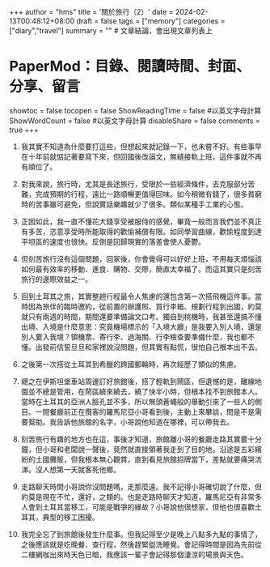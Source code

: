 +++
author = "hms"
title = '關於旅行（2）'
date = 2024-02-13T00:48:12+08:00
draft = false
tags = ["memory"]
categories = ["diary","travel"]
summary = ""  # 文章結論，會出現文章列表上
# PaperMod：目錄、閱讀時間、封面、分享、留言
showtoc = false
tocopen = false
ShowReadingTime = false #以英文字母計算
ShowWordCount = false #以英文字母計算
disableShare = false
comments = true
+++

1. 我其實不知道為什麼要打這些，但想起來就記錄一下，也未嘗不好。有些事早在十年前就惦記著要寫下來，但回國後改論文，無縫接軌上班，這件事就不再有順位了。

2. 對我來說，旅行時，尤其是長途旅行，受限於一些經濟條件，去克服部分苦難，完成預期的行程，遠比一路順暢更值得回味。如今稍微有錢了，很多貧窮時的苦事雖可避免，但說實話樂趣就少了很多。類似某種手工業的心態。

3. 正因如此，我一直不懂花大錢享受被服侍的感覺，畢竟一般而言我們並不真正有多苦，恣意享受時所能取得的歡愉補償有限。如同學習曲線，歡愉程度到達平坦區的速度也很快。反倒是回歸現實的落差會使人憂鬱。

4. 但刻苦旅行沒有這個問題，回家後，你會覺得可以好好上班，不用每天煩惱該如何最有效率的移動、進食、購物、交際，簡直太幸福了。而這其實只是刻苦旅行的邊際效益之一。

5. 回到土耳其之旅，其實整趟行程最令人焦慮的還包含第一次搭飛機這件事。當時因為旅伴的臨時邀約，從前置的辦護照、買行李箱、規劃行程到出國，約莫就只有兩週的時間，期間還要準備論文口考。獨自到桃機時，我甚至還搞不懂出境、入境是什麼意思：究竟機場標示的「入境大廳」是我要入別人境，還是別人要入我境？領機票、寄行李、過海關、行李檢查要準備什麼，我也都不懂。出發前信誓旦旦和家裡說沒問題，但其實有點慌，很怕自己根本出不去。

6. 之後第一次搭從土耳其到希臘的跨國郵輪時，再次經歷了類似的焦慮。

7. 總之在伊斯坦堡車站周邊訂好旅館後，搭了輕軌到鬧區，但遺憾的是，離線地圖並不總是管用，在鬧區繞來繞去，繞了快半小時，但根本找不到旅館本人。當時在土耳其的亞洲人臉孔並不多，所以無頭蒼蠅般的舉動引來了一些人的側目。一間餐廳前正在攬客的羅馬尼亞小哥看到後，主動上來攀談，問是不是需要幫助。我告訴他旅館的名字，小哥說他知道在哪裡，可以帶我去。

8. 刻苦旅行有趣的地方也在這，事後才知道，旅館離小哥的餐廳走路其實要十分鐘，但小哥和老闆說一聲後，竟然就直接領著我走到了目的地。沿途是五彩繽紛的土國攤販，但我根本無心觀賞，直到看見旅館招牌當下，差點就要痛哭流涕。沒人想第一天就客死他鄉。

9. 走路聊天時問小哥說你沒問題嗎，走那麼遠。我不記得小哥確切說了什麼，但約莫是現在不忙，還好，之類的。也是走路時聊天才知道，羅馬尼亞有非常多人會到土耳其當移工，可能是戰爭的緣故？小哥說他很想家，但他也很喜歡土耳其，典型的移工困擾。

10. 我完全忘了到旅館後發生什麼事。但我記得至少是晚上八點多九點的事情了，之後應該就是吃晚餐、查行程，然後趕緊盥洗睡覺。會記得時間是因為先前從二樓網咖出來時天色已暗，我應該一輩子會記得那個淒涼的場景與天色。

